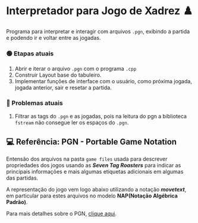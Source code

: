 # Interpretador para Jogo de Xadrez ♟️

Programa para interpretar e interagir com arquivos `.pgn`, exibindo a partida e podendo ir e voltar entre as jogadas.

### 🟢 Etapas atuais

1. Abrir e iterar o arquivo `.pgn` com o programa `.cpp`
2. Construir Layout base do tabuleiro.
3. Implementar funções de interface com o usuário, como próxima jogada, jogada anterior, sair e resetar a partida.

### 🔴 Problemas atuais

1. Filtrar as tags do `.pgn` e as jogadas, pois na leitura do pgn a biblioteca `fstream` não consegue ler os espaços do `.pgn`.


## 💻 Referência: PGN - Portable Game Notation
Entensão dos arquivos na pasta `game files` usada para descrever propriedades dos jogos usando as ***Seven Tag Roasters*** para indicar as principais informações e mais algumas etiquetas adicionais em algumas das partidas.

A representação do jogo vem logo abaixo utilizando a notação ***movetext***, em particular para estes arquivos no modelo **NAP(Notação Algébrica Padrão)**.

Para mais detalhes sobre o PGN, [clique aqui](https://en.wikipedia.org/wiki/Portable_Game_Notation).
